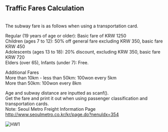 ## Traffic Fares Calculation
<br>
The subway fare is as follows when using a transportation card.

Regular (19 years of age or older): Basic fare of KRW 1250
<br>
Children (ages 7 to 12): 50% off general fare excluding KRW 350, basic fare KRW 450
<br>
Adolescents (ages 13 to 18): 20% discount, excluding KRW 350, basic fare KRW 720
<br>
Elders (over 65), Infants (under 7): Free.

Additional Fares
<br>
More than 10km - less than 50km: 100won every 5km
<br>
More than 50km: 100won every 8km

Age and subway distance are inputted as scanf().
<br>
Get the fare and print it out when using passenger classification and transportation cards.
<br>
Note: Seoul Metro Freight Information Page
<br>
http://www.seoulmetro.co.kr/kr/page.do?nenuldx=354

![HW1](https://user-images.githubusercontent.com/68213812/124346923-85fbd180-dc1c-11eb-921f-21f7cf526cf9.png)
